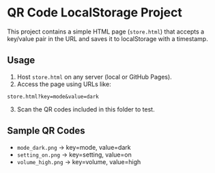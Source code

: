 # QR Code LocalStorage Project

This project contains a simple HTML page (`store.html`) that accepts a key/value pair in the URL
and saves it to localStorage with a timestamp.

## Usage

1. Host `store.html` on any server (local or GitHub Pages).
2. Access the page using URLs like:

```
store.html?key=mode&value=dark
```

3. Scan the QR codes included in this folder to test.

## Sample QR Codes

- `mode_dark.png` → key=mode, value=dark
- `setting_on.png` → key=setting, value=on
- `volume_high.png` → key=volume, value=high
